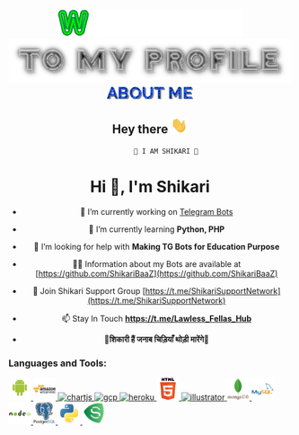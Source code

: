 <div align="center">
<img src="https://github.com/ShikariBaaZ/Shikari/blob/main/gifs/welcome.gif"</div>
<img src="https://github.com/ShikariBaaZ/Shikari/blob/main/gifs/cooltext403237630597766.gif"

<div align="center">
<img src="https://github.com/ShikariBaaZ/Shikari/blob/main/gifs/about.gif"</div>

<h2>Hey there <img src="https://github.com/ShikariBaaZ/Shikari/blob/main/gifs/Hi.gif" width="30px"></h2>
          
            🦅 I AM SHIKARI 🦅

<h1 align="center">Hi 👋, I'm Shikari</h1>

- 🔭 I’m currently working on [Telegram Bots](https://t.me/Lawless_Updates)

- 🌱 I’m currently learning **Python, PHP**

- 🤝 I’m looking for help with **Making TG Bots for Education Purpose**

- 👨‍💻 Information about my Bots are available at [https://github.com/ShikariBaaZ](https://github.com/ShikariBaaZ)

- 📝 Join Shikari Support Group [https://t.me/ShikariSupportNetwork](https://t.me/ShikariSupportNetwork)

- 📫 Stay In Touch **https://t.me/Lawless_Fellas_Hub**

-  🦅**शिकारी हैं जनाब चिड़ियाँ थोड़ी मारेंगे**🦅

<h3 align="left">Languages and Tools:</h3>
<p align="left"> <a href="https://developer.android.com" target="_blank"> <img src="https://raw.githubusercontent.com/devicons/devicon/master/icons/android/android-original-wordmark.svg" alt="android" width="40" height="40"/> </a> <a href="https://aws.amazon.com" target="_blank"> <img src="https://raw.githubusercontent.com/devicons/devicon/master/icons/amazonwebservices/amazonwebservices-original-wordmark.svg" alt="aws" width="40" height="40"/> </a> <a href="https://www.chartjs.org" target="_blank"> <img src="https://www.chartjs.org/media/logo-title.svg" alt="chartjs" width="40" height="40"/> </a> <a href="https://cloud.google.com" target="_blank"> <img src="https://www.vectorlogo.zone/logos/google_cloud/google_cloud-icon.svg" alt="gcp" width="40" height="40"/> </a> <a href="https://heroku.com" target="_blank"> <img src="https://www.vectorlogo.zone/logos/heroku/heroku-icon.svg" alt="heroku" width="40" height="40"/> </a> <a href="https://www.w3.org/html/" target="_blank"> <img src="https://raw.githubusercontent.com/devicons/devicon/master/icons/html5/html5-original-wordmark.svg" alt="html5" width="40" height="40"/> </a> <a href="https://www.adobe.com/in/products/illustrator.html" target="_blank"> <img src="https://www.vectorlogo.zone/logos/adobe_illustrator/adobe_illustrator-icon.svg" alt="illustrator" width="40" height="40"/> </a> <a href="https://www.mongodb.com/" target="_blank"> <img src="https://raw.githubusercontent.com/devicons/devicon/master/icons/mongodb/mongodb-original-wordmark.svg" alt="mongodb" width="40" height="40"/> </a> <a href="https://www.mysql.com/" target="_blank"> <img src="https://raw.githubusercontent.com/devicons/devicon/master/icons/mysql/mysql-original-wordmark.svg" alt="mysql" width="40" height="40"/> </a> <a href="https://nodejs.org" target="_blank"> <img src="https://raw.githubusercontent.com/devicons/devicon/master/icons/nodejs/nodejs-original-wordmark.svg" alt="nodejs" width="40" height="40"/> </a> <a href="https://www.postgresql.org" target="_blank"> <img src="https://raw.githubusercontent.com/devicons/devicon/master/icons/postgresql/postgresql-original-wordmark.svg" alt="postgresql" width="40" height="40"/> </a> <a href="https://www.python.org" target="_blank"> <img src="https://raw.githubusercontent.com/devicons/devicon/master/icons/python/python-original.svg" alt="python" width="40" height="40"/> </a> <a href="https://scully.io/" target="_blank"> <img src="https://raw.githubusercontent.com/scullyio/scully/main/assets/logos/SVG/scullyio-icon.svg" alt="scully" width="40" height="40"/> </a> </p>


